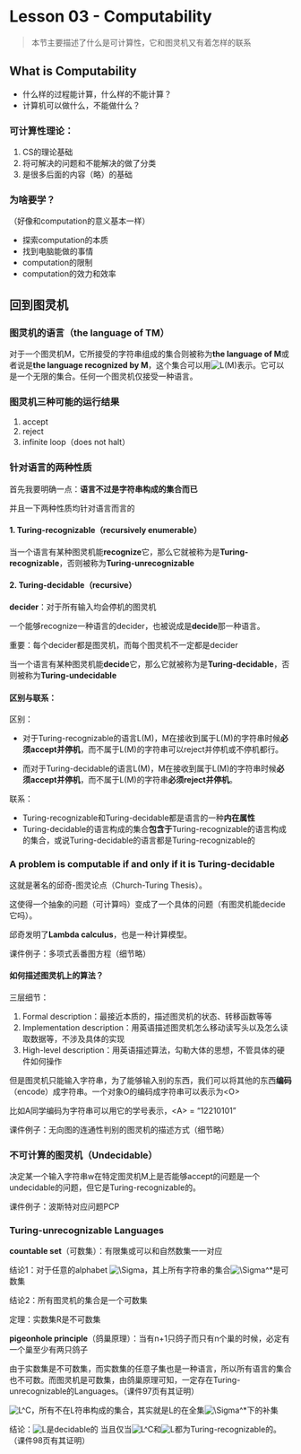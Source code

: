 # Lesson 03 - Computability

> 本节主要描述了什么是可计算性，它和图灵机又有着怎样的联系



## What is Computability

- 什么样的过程能计算，什么样的不能计算？
- 计算机可以做什么，不能做什么？

### 可计算性理论：

1. CS的理论基础
2. 将可解决的问题和不能解决的做了分类
3. 是很多后面的内容（略）的基础

### 为啥要学？

（好像和computation的意义基本一样）

- 探索computation的本质
- 找到电脑能做的事情
- computation的限制
- computation的效力和效率



## 回到图灵机

### 图灵机的语言（the language of TM）

对于一个图灵机M，它所接受的字符串组成的集合则被称为**the language of M**或者说是**the language recognized by M**，这个集合可以用<img src="https://latex.codecogs.com/svg.image?L(M)" title="L(M)" />表示。它可以是一个无限的集合。任何一个图灵机仅接受一种语言。



### 图灵机三种可能的运行结果

1. accept
2. reject
3. infinite loop（does not halt）



### 针对语言的两种性质

首先我要明确一点：**语言不过是字符串构成的集合而已**

并且一下两种性质均针对语言而言的

#### 1. Turing-recognizable（recursively enumerable）

当一个语言有某种图灵机能**recognize**它，那么它就被称为是**Turing-recognizable**，否则被称为**Turing-unrecognizable**

#### 2. Turing-decidable（recursive）

**decider**：对于所有输入均会停机的图灵机

一个能够recognize一种语言的decider，也被说成是**decide**那一种语言。

重要：每个decider都是图灵机，而每个图灵机不一定都是decider

当一个语言有某种图灵机能**decide**它，那么它就被称为是**Turing-decidable**，否则被称为**Turing-undecidable**

#### 区别与联系：

区别：

- 对于Turing-recognizable的语言L(M)，M在接收到属于L(M)的字符串时候**必须accept并停机**，而不属于L(M)的字符串可以reject并停机或不停机都行。

- 而对于Turing-decidable的语言L(M)，M在接收到属于L(M)的字符串时候**必须accept并停机**，而不属于L(M)的字符串**必须reject并停机**。

联系：

- Turing-recognizable和Turing-decidable都是语言的一种**内在属性**
- Turing-decidable的语言构成的集合**包含于**Turing-recognizable的语言构成的集合，或说Turing-decidable的语言都是Turing-recognizable的



### A problem is computable if and only if it is Turing-decidable

这就是著名的邱奇-图灵论点（Church-Turing Thesis）。

这使得一个抽象的问题（可计算吗）变成了一个具体的问题（有图灵机能decide它吗）。

邱奇发明了**Lambda calculus**，也是一种计算模型。

课件例子：多项式丢番图方程（细节略）

#### 如何描述图灵机上的算法？

三层细节：

1. Formal description：最接近本质的，描述图灵机的状态、转移函数等等
2. Implementation description：用英语描述图灵机怎么移动读写头以及怎么读取数据等，不涉及具体的实现
3. High-level description：用英语描述算法，勾勒大体的思想，不管具体的硬件如何操作

但是图灵机只能输入字符串，为了能够输入别的东西，我们可以将其他的东西**编码**（encode）成字符串。一个对象O的编码成字符串可以表示为\<O\>

比如A同学编码为字符串可以用它的学号表示，\<A\> = “12210101”

课件例子：无向图的连通性判别的图灵机的描述方式（细节略）



### 不可计算的图灵机（Undecidable）

决定某一个输入字符串w在特定图灵机M上是否能够accept的问题是一个undecidable的问题，但它是Turing-recognizable的。

课件例子：波斯特对应问题PCP



### Turing-unrecognizable Languages

**countable set**（可数集）：有限集或可以和自然数集一一对应

结论1：对于任意的alphabet <img src="https://latex.codecogs.com/svg.image?\Sigma" title="\Sigma" />，其上所有字符串的集合<img src="https://latex.codecogs.com/svg.image?\Sigma^*" title="\Sigma^*" />是可数集

结论2：所有图灵机的集合是一个可数集

定理：实数集R是不可数集

**pigeonhole principle**（鸽巢原理）：当有n+1只鸽子而只有n个巢的时候，必定有一个巢至少有两只鸽子

由于实数集是不可数集，而实数集的任意子集也是一种语言，所以所有语言的集合也不可数。而图灵机是可数集，由鸽巢原理可知，一定存在Turing-unrecognizable的Languages。（课件97页有其证明）

<img src="https://latex.codecogs.com/svg.image?L^C" title="L^C" />，所有不在L符串构成的集合，其实就是L的在全集<img src="https://latex.codecogs.com/svg.image?\Sigma^*" title="\Sigma^*" />下的补集

结论：<img src="https://latex.codecogs.com/svg.image?L" title="L" />是decidable的 当且仅当<img src="https://latex.codecogs.com/svg.image?L^C" title="L^C" />和<img src="https://latex.codecogs.com/svg.image?L" title="L" />都为Turing-recognizable的。（课件98页有其证明）

